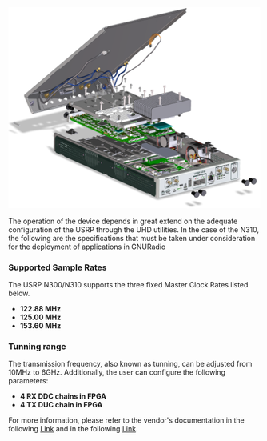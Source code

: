 <p align="center">
<img alt="USRP N310" src="https://github.com/jracevedob/Post-Shannon-SDR/blob/main/HW_Spec/N310isoExplode.png" width="800">
</p>

The operation of the device depends in great extend on the adequate configuration of the USRP through the UHD utilities. In the case of the N310, the following are the specifications that must be taken under consideration for the deployment of applications in GNURadio

### Supported Sample Rates
The USRP N300/N310 supports the three fixed Master Clock Rates listed below.

* **122.88 MHz**
* **125.00 MHz**
* **153.60 MHz**

### Tunning range
The transmission frequency, also known as tunning, can be adjusted from 10MHz to 6GHz.
Additionally, the user can configure the following parameters:
* **4 RX DDC chains in FPGA**
* **4 TX DUC chain in FPGA**

For more information, please refer to the vendor's documentation in the following [Link](https://files.ettus.com/manual/page_usrp_n3xx.html) and in the following [Link](https://kb.ettus.com/N300/N310).



